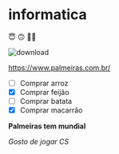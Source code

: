 # informatica

:innocent: :upside_down_face: :face_with_spiral_eyes:

![download](https://user-images.githubusercontent.com/129512938/234317212-5a30da02-d37d-43a7-85e6-ae95aa9fbf7a.png)

https://www.palmeiras.com.br/

- [ ] Comprar arroz
- [x] Comprar feijão
- [ ] Comprar batata
- [x] Comprar macarrão

**Palmeiras tem mundial**

*Gosto de jogar CS*
